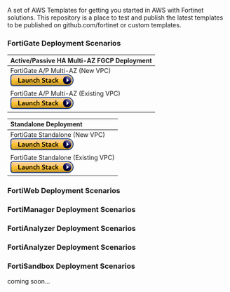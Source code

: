 A set of AWS Templates for getting you started in AWS with Fortinet solutions. This repository is a place to test and publish the latest templates to be published on github.com/fortinet or custom templates. 

### FortiGate Deployment Scenarios

|<div align="left">Active/Passive HA Multi-AZ FGCP Deployment|
|:----------------------------------------------------------:|
|<div align="left">FortiGate A/P Multi-AZ (New VPC)<br>[![Deploy to AWS](https://github.com/40net-cloud/fortinet-aws-solutions/blob/master/FortiGate/Active-Passive-Multi-Zone/images/aws_cft_image.png)](https://console.aws.amazon.com/cloudformation/home#/stacks/create/review?templateURL=https://ftnt-cfts.s3.amazonaws.com/fgt/fgt_ap_multi_az_newvpc.yaml&stackName=FortiGate-Active-Passive-Cluster-New-VPC)|
|<div align="left">FortiGate A/P Multi-AZ (Existing VPC)<br>[![Deploy to AWS](https://github.com/40net-cloud/fortinet-aws-solutions/blob/master/FortiGate/Active-Passive-Multi-Zone/images/aws_cft_image.png)](https://console.aws.amazon.com/cloudformation/home#/stacks/create/review?templateURL=https://ftnt-cfts.s3.amazonaws.com/fgt/fgt_ap_multi_az_existingvpc.yaml&stackName=FortiGate-Active-Passive-Cluster-Existing-VPC)|

|<div align="left">Standalone Deployment|
|:-------------------------------------:|
|<div align="left">FortiGate Standalone (New VPC)<br>[![Deploy to AWS](https://github.com/40net-cloud/fortinet-aws-solutions/blob/master/FortiGate/Active-Passive-Multi-Zone/images/aws_cft_image.png)](https://console.aws.amazon.com/cloudformation/home#/stacks/create/review?templateURL=https://ftnt-cfts.s3.amazonaws.com/fgt/fgt_standalone_newvpc.yaml&stackName=FortiGate-Standalone-New-VPC)|
|<div align="left">FortiGate Standalone (Existing VPC)<br>[![Deploy to AWS](https://github.com/40net-cloud/fortinet-aws-solutions/blob/master/FortiGate/Active-Passive-Multi-Zone/images/aws_cft_image.png)](https://console.aws.amazon.com/cloudformation/home#/stacks/create/review?templateURL=https://ftnt-cfts.s3.amazonaws.com/fgt/fgt_standalone_existingvpc.yaml&stackName=FortiGate-Standalone-Existing-VPC)|

### FortiWeb Deployment Scenarios
### FortiManager Deployment Scenarios
### FortiAnalyzer Deployment Scenarios
### FortiAnalyzer Deployment Scenarios
### FortiSandbox Deployment Scenarios
coming soon...
